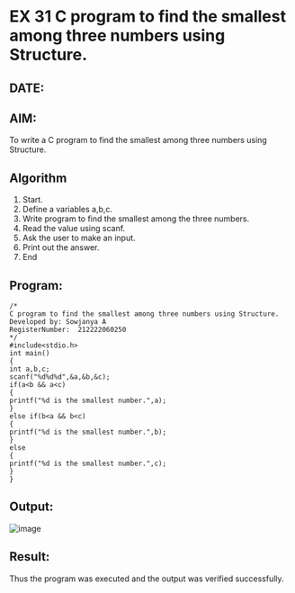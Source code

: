 # EX 31 C program to find the smallest among three numbers using Structure.
## DATE:
## AIM:
To write a C program to find the smallest among three numbers using Structure.

## Algorithm
1. Start.
2. Define a variables a,b,c.
3. Write program to find the smallest among the three numbers.
4. Read the value using scanf.
5. Ask the user to make an input.
6. Print out the answer.
7. End    

## Program:
```
/*
C program to find the smallest among three numbers using Structure.
Developed by: Sowjanya A
RegisterNumber:  212222060250
*/
#include<stdio.h> 
int main()
{
int a,b,c; 
scanf("%d%d%d",&a,&b,&c); 
if(a<b && a<c)
{
printf("%d is the smallest number.",a);
}
else if(b<a && b<c)
{
printf("%d is the smallest number.",b);
}
else
{
printf("%d is the smallest number.",c);
}
}
```

## Output:

![image](https://github.com/user-attachments/assets/0ec0d833-8b25-42ea-a2a1-8bfc2913c306)

## Result:
Thus the program was executed and the output was verified successfully.
